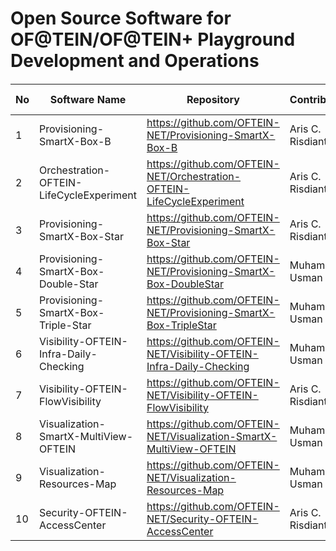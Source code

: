 # Open Source Software for OF@TEIN/OF@TEIN+ Playground Development and Operations

####

No | Software Name   | Repository   | Contributors   | Years of Development
---|------------|-----------------|--------------|----------------
 1 | Provisioning-SmartX-Box-B  | https://github.com/OFTEIN-NET/Provisioning-SmartX-Box-B | Aris C. Risdianto | 2013 ~ 2014
 2 | Orchestration-OFTEIN-LifeCycleExperiment | https://github.com/OFTEIN-NET/Orchestration-OFTEIN-LifeCycleExperiment | Aris C. Risdianto | 2014 ~ 2015
 3 | Provisioning-SmartX-Box-Star | https://github.com/OFTEIN-NET/Provisioning-SmartX-Box-Star | Aris C. Risdianto | 2015
 4 | Provisioning-SmartX-Box-Double-Star | https://github.com/OFTEIN-NET/Provisioning-SmartX-Box-DoubleStar | Muhammad Usman | 2016
 5 | Provisioning-SmartX-Box-Triple-Star | https://github.com/OFTEIN-NET/Provisioning-SmartX-Box-TripleStar | Muhammad Usman | 2017 ~ 2018
 6 | Visibility-OFTEIN-Infra-Daily-Checking | https://github.com/OFTEIN-NET/Visibility-OFTEIN-Infra-Daily-Checking | Muhammad Usman | 2015 ~ 2018
 7 | Visibility-OFTEIN-FlowVisibility | https://github.com/OFTEIN-NET/Visibility-OFTEIN-FlowVisibility | Aris C. Risdianto | 2015 ~ 2016
 8 | Visualization-SmartX-MultiView-OFTEIN | https://github.com/OFTEIN-NET/Visualization-SmartX-MultiView-OFTEIN | Muhammad Usman | 2016 ~ 
 9 | Visualization-Resources-Map | https://github.com/OFTEIN-NET/Visualization-Resources-Map | Muhammad Usman | 2015 ~ 2016
 10 | Security-OFTEIN-AccessCenter | https://github.com/OFTEIN-NET/Security-OFTEIN-AccessCenter | Aris C. Risdianto | 2016


